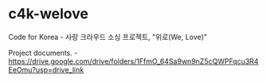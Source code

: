 # c4k-welove
Code for Korea - 사랑 크라우드 소싱 프로젝트, "위로(We, Love)"

Project documents. - https://drive.google.com/drive/folders/1FfmO_64Sa9wn9nZ5cQWPFqcu3R4EeOmu?usp=drive_link

